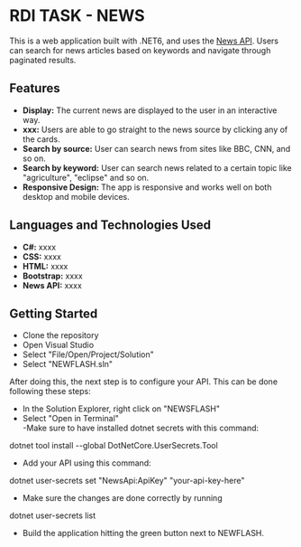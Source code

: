 # RDI TASK - NEWS 

This is a web application built with .NET6, and uses the [News API](https://newsapi.org). Users can search for news articles based on keywords and navigate through paginated results.

## Features

- **Display:** The current news are displayed to the user in an interactive way.  
- **xxx:** Users are able to go straight to the news source by clicking any of the cards.  
- **Search by source:** User can search news from sites like BBC, CNN, and so on.  
- **Search by keyword:** User can search news related to a certain topic like "agriculture", "eclipse" and so on.
- **Responsive Design:** The app is responsive and works well on both desktop and mobile devices.  

## Languages and Technologies Used

- **C#:** xxxx
- **CSS:** xxxx
- **HTML:** xxxx
- **Bootstrap:** xxxx
- **News API:** xxxx

## Getting Started

- Clone the repository  
- Open Visual Studio  
- Select "File/Open/Project/Solution"  
- Select "NEWFLASH.sln"  

After doing this, the next step is to configure your API. This can be done following these steps:  

- In the Solution Explorer, right click on "NEWSFLASH"  
- Select "Open in Terminal"  
-Make sure to have installed dotnet secrets with this command:

dotnet tool install --global DotNetCore.UserSecrets.Tool

- Add your API using this command:  

dotnet user-secrets set "NewsApi:ApiKey" "your-api-key-here"  

- Make sure the changes are done correctly by running

dotnet user-secrets list

- Build the application hitting the green button next to NEWFLASH.



